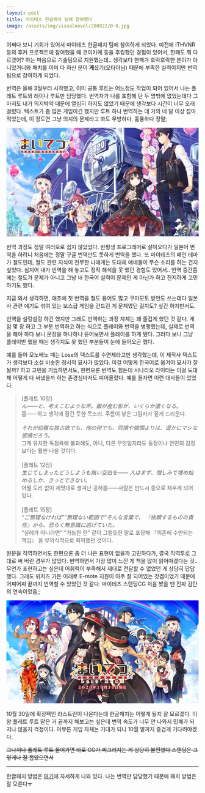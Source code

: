```yaml
---
layout: post
title: 마이테츠 한글패치 팀에 참여했다
image: /assets/img/visualnovel/200922/0-0.jpg
---
```


어쩌다 보니 기회가 있어서 마이테츠 한글패치 팀에 참여하게 되었다.
예전에 ITHVNR 등의 후커 프로젝트에 참여했을 때 코이카케 등을 후킹했던 경험이 있어서, 한패도 뭐 다르겠어? 하는 마음으로 기술팀으로 지원했는데..
생각보다 한패가 호락호락한 분야가 아니었거니와 패치를 이미 다 하신 분이 **게**셨기(오타아님) 때문에 부족한 실력이지만 번역팀으로 참여하게 되었다.

번역은 올해 3월부터 시작했고, 이미 공통 루트는 어느정도 작업이 되어 있어서 나는 폴레트 루트와 레이나 루트만 담당했다.
번역자가 나를 포함해 단 두 명밖에 없었는데다 그마저도 내가 의지박약 때문에 열심히 하지도 않았기 때문에 생각보다 시간이 너무 오래 걸렸다.
텍스트가 좀 많은 게임이긴 했지만 루트 하나 번역하는 데 거의 네 달 이상 잡아먹었는데, 이 정도면 그냥 의지의 문제라고 봐도 무방하다. 훌륭하다 정말;

![1](/assets/img/visualnovel/200922/0.jpg)

번역 과정도 정말 여러모로 쉽지 않았었다. 반평생 프로그래머로 살아오다가 일본어 번역을 하려니 처음에는 정말 구글 번역만도 못하게 번역을 했다.
또 마이테츠의 메인 테마가 철도인데, 철도 관련 지식이 전무한 나에게는 도대체 얘네들이 무슨 소리를 하는 건지 싶었다.
심지어 내가 번역을 해 놓고도 정작 해석을 못 했던 경험도 있어서.. 번역 중간쯤에는 철도가 문제가 아니고 그냥 내 한국어 실력이 문제인 게 아닌가 하고 진지하게 고민하기도 했다.

지금 와서 생각하면, 애초에 첫 번역을 철도 용어도 많고 쿠마모토 방언도 쓰는데다 일본사 관련 얘기도 섞여 있는 보스급 게임을 건드린 게 문제였던 걸지도? 싶긴 하지만서도.

번역을 설렁설렁 하긴 했지만 그래도 번역하는 과정 자체는 꽤 즐겁게 했던 것 같다.
게임 몇 장 하고 그 부분 번역하고 하는 식으로 플레이와 번역을 병행했는데, 실제로 번역을 해야 하다 보니 문장을 하나하나 뜯어보면서 플레이를 하게 됐다.
그러다 보니 그냥 플레이만 했을 때는 생각지도 못 했던 부분들이 눈에 들어오곤 했다.

예를 들어 모노베노 때는 Lose의 텍스트를 수면제라고만 생각했는데, 이 제작사 텍스트가 생각보다 소설 비슷한 정서적 묘사가 많았다.
이걸 어떻게 한국어로 옮겨야 묘사가 잘 될까? 하고 고민을 거듭하면서도, 한편으론 번역도 힘든데 시나리오 라이터는 이걸 도대체 어떻게 다 써냈을까 하는 존경심마저도 피어올랐다.
예를 들자면 이런 대사들이 있었다.

> \[폴레트 10장\]<br>
> _ん――と、考えこむような声。皺が産む影が、いくらか濃くなる。_<br>
> 흠――하고 생각에 잠긴 듯한 목소리. 주름이 낳은 그림자가 짙게 드리운다.<br>
> <br>
> _それが幼稚な独占欲でも、他の何でも、同情や憐憫よりは、遥かにマシな感情だろう。_<br>
> 그게 유치한 독점욕에 불과해도, 아니, 다른 무엇일지라도 동정이나 연민의 감정보다는 훨씬 나을 것이다.<br>
> <br>
> \[폴레트 12장\]<br>
> _生じてしまったどうしようも無い空白を―― 人はまず、憎しみで埋め始めるしか、きっとできない。_<br>
> 어쩔 도리 없이 제멋대로 생겨난 공허를――사람은 반드시 증오로 채우게 되어 있다.<br>
> <br>
> \[폴레트 15장\]<br>
> _“ご無理なければ”“無理ない範囲で”そんな言葉で、 『依頼するものの責任』から、恐らく無意識に逃げていた。_<br>
> "실례가 아니라면" "가능한 한" 같이 그럴듯한 말로 포장해 『의존에 수반되는 책임』 을 무의식적으로 회피했던 것이다.

원문을 직역하면서도 한편으론 좀 더 나은 표현이 없을까 고민하다가, 결국 직역투로 그대로 써 버린 경우가 많았다.
번역하면서 가장 많이 느낀 게 책을 많이 읽어야겠다는 것.. 무언가 표현하고는 싶은데 어휘력이 부족해서 제대로 전달할 수 없었던 게 상당히 답답했다.
그래도 위치즈 가든 이래로 E-mote 지원이 아주 잘 되어있는 갓겜이었기 때문에 어찌어찌 끝까지 번역할 수 있었던 것 같다.
마이테츠 스탠딩CG 처음 봤을 땐 진짜 감탄의 연속이었음;;

![1](/assets/img/visualnovel/200922/1.jpg)

10월 30일에 확장팩인 라스트런이 나온다는데 한글패치는 어떻게 될지 잘 모르겠다.
이왕 폴레트 루트 맡은 거 끝까지 해보고는 싶은데 번역 속도가 너무 안 나와서 민폐가 되지나 않을지 걱정이다.
아무튼 게임 자체는 기대가 되니 10월 말까지 즐겁게 기다려야겠다.

~~그나저나 폴레트 루트 들어가면 바로 CG가 찌그러지는 게 상당히 불편했다 스탠딩은 그렇게나 잘 뽑았으면서~~ 

---

한글패치 방법은 [여기](https://myskrpatch.tistory.com/53)에 자세하게 나와 있다.
나는 번역만 담당했기 때문에 패치 방법은 잘 모른다ㅠ
